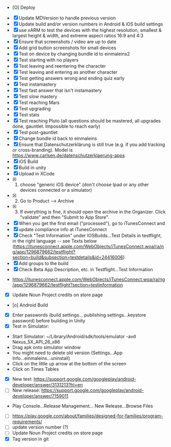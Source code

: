 * [O] Deploy
 * [X] Update MDVersion to handle previous version
 * [X] Update build and/or version numbers in Android & iOS build settings
 * [X] use xARM to test the devices with the highest resolution, smallest & largest height & width, and extreme aspect ratios 16:9 and 4:3
 * [X] Ensure that screenshots / video are up to date
  * [X] Add grid button screenshots for small devices
 * [X] Test on device by changing bundle id to einmaleins2
  * [X] Test starting with no players
  * [X] Test leaving and reentering the character
  * [X] Test leaving and entering as another character 
  * [X] Test getting answers wrong and ending quiz early
  * [X] Test instamastery
  * [X] Test fast answer that isn't instamastery
  * [X] Test slow mastery
  * [X] Test reaching Mars
  * [X] Test upgrading
  * [X] Test stats
  * [X] Test reaching Pluto (all questions should be mastered, all upgrades done, gauntlet. Impossible to reach early)
  * [X] Test post-gauntlet
 * [X] Change bundle id back to einmaleins
 * [X] Ensure that Datenschutzerklärung is still true (e.g. if you add tracking or cross-branding). Model is https://www.carlsen.de/datenschutzerklaerung-apps 
 * [X] iOS Build
  * [X] Build in unity
  * [X] Upload in XCode
   * [X] 1) choose "generic iOS device" (don't choose Ipad or any other devices connected or a simulator) 
   * [X] 2) Go to Product --> Archive
   * [X] 3) If everything is fine, it should open the archive in the Organizer. Click "validate" and then "Submit to App Store". 
  * [X] When you get the first email ("processed"), go to iTunesConnect and
   * [X] update compliance info at iTunesConnect
   * [X] Check "Test Information" under IOSBuilds...Test Details in testflight, in the right language -- see Texts below (https://itunesconnect.apple.com/WebObjects/iTunesConnect.woa/ra/ng/app/1296879662/testflight?section=build&subsection=testdetails&id=24416006)
   * [X] Add groups to the build
  * [X] Check Beta App Description, etc. in Testflight...Test Information
   * https://itunesconnect.apple.com/WebObjects/iTunesConnect.woa/ra/ng/app/1296879662/testflight?section=testinformation
  * [X] Update Noun Project credits on store page 
 * [o] Android Build
  * [X] Enter passwords (build settings... publishing settings...keystore password) before building in Unity
  * [X] Test in Simulator:
   * Start Simulator: ~/Library/Android/sdk/tools/emulator -avd Nexus_5X_API_26_x86
   * Drag apk onto simulator window
   * You might need to delete old version (Settings...App Info...einmaleins...uninstall)
   * Click on the little up arrow at the bottom of the screen
   * Click on Times Tables
  * [X] New test: https://support.google.com/googleplay/android-developer/answer/3131213?hl=en
  * [ ] New release: https://support.google.com/googleplay/android-developer/answer/7159011
   * Play Console...Release Management... New Release...Browse Files
  * [ ] https://play.google.com/about/families/designed-for-families/program-requirements/  
  * [ ] update version number (?)
  * [ ] Update Noun Project credits on store page 
 * [X] Tag version in git
